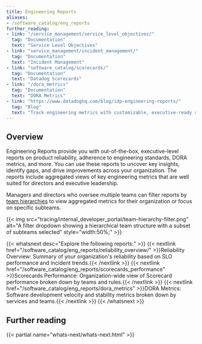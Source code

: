 ```yaml
---
title: Engineering Reports
aliases:
- /software_catalog/eng_reports
further_reading:
- link: "/service_management/service_level_objectives/"
  tag: "Documentation"
  text: "Service Level Objectives"
- link: "service_management/incident_management/"
  tag: "Documentation"
  text: "Incident Management"
- link: "software_catalog/scorecards/"
  tag: "Documentation"
  text: "Datadog Scorecards"
- link: "/dora_metrics"
  tag: "Documentation"
  text: "DORA Metrics"
- link: "https://www.datadoghq.com/blog/idp-engineering-reports/"
  tag: "Blog"
  text: "Track engineering metrics with customizable, executive-ready reports in Datadog's IDP"
---
```


## Overview

Engineering Reports provide you with out-of-the-box, executive-level reports on product reliability, adherence to engineering standards, DORA metrics, and more. You can use these reports to uncover key insights, identify gaps, and drive improvements across your organization. The reports include aggregated views of key engineering metrics that are well suited for directors and executive leadership.

Managers and directors who oversee multiple teams can filter reports by [team hierarchies][1] to view aggregated metrics for their organization or focus on specific subteams.

{{< img src="tracing/internal_developer_portal/team-hierarchy-filter.png" alt="A filter dropdown showing a hierarchical team structure with a subset of subteams selected" style="width:50%;" >}}

{{< whatsnext desc="Explore the following reports:" >}}
    {{< nextlink href="/software_catalog/eng_reports/reliability_overview/" >}}Reliability Overview: Summary of your organization's reliability based on SLO performance and Incident trends.{{< /nextlink >}}
    {{< nextlink href="/software_catalog/eng_reports/scorecards_performance" >}}Scorecards Performance: Organization-wide view of Scorecard performance broken down by teams and rules.{{< /nextlink >}}
    {{< nextlink href="/software_catalog/eng_reports/dora_metrics" >}}DORA Metrics: Software development velocity and stability metrics broken down by services and teams.{{< /nextlink >}}
{{< /whatsnext >}}

## Further reading

{{< partial name="whats-next/whats-next.html" >}}

[1]: /account_management/teams/manage/#subteams-hierarchical-teams

